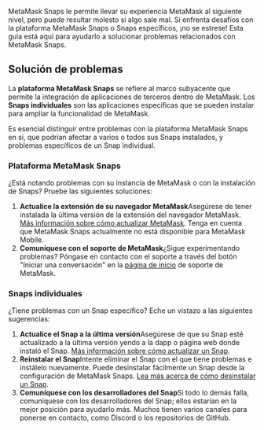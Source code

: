 MetaMask Snaps le permite llevar su experiencia MetaMask al siguiente nivel, pero puede resultar molesto si algo sale mal. Si enfrenta desafíos con la plataforma MetaMask Snaps o Snaps específicos, ¡no se estrese! Esta guía está aquí para ayudarlo a solucionar problemas relacionados con MetaMask Snaps.


Solución de problemas
---------------------


La **plataforma MetaMask Snaps** se refiere al marco subyacente que permite la integración de aplicaciones de terceros dentro de MetaMask. Los **Snaps individuales** son las aplicaciones específicas que se pueden instalar para ampliar la funcionalidad de MetaMask.


Es esencial distinguir entre problemas con la plataforma MetaMask Snaps en sí, que podrían afectar a varios o todos sus Snaps instalados, y problemas específicos de un Snap individual.


### Plataforma MetaMask Snaps


¿Está notando problemas con su instancia de MetaMask o con la instalación de Snaps? Pruebe las siguientes soluciones:


1. **Actualice la extensión de su navegador MetaMask**Asegúrese de tener instalada la última versión de la extensión del navegador MetaMask. [Más información sobre cómo actualizar MetaMask](https://support.metamask.io/hc/en-us/articles/360060268452-How-to-update-the-version-of-MetaMask). Tenga en cuenta que MetaMask Snaps actualmente no está disponible para MetaMask Mobile.
2. **Comuníquese con el soporte de MetaMask**¿Sigue experimentando problemas? Póngase en contacto con el soporte a través del botón "Iniciar una conversación" en la [página de inicio](https://support.metamask.io/hc) de soporte de MetaMask.


### Snaps individuales


¿Tiene problemas con un Snap específico? Eche un vistazo a las siguientes sugerencias:


1. **Actualice el Snap a la última versión**Asegúrese de que su Snap esté actualizado a la última versión yendo a la dapp o página web donde instaló el Snap. [Más información sobre cómo actualizar un Snap](https://support.metamask.io/hc/en-us/articles/18377087100187).
2. **Reinstalar el Snap**Intente eliminar el Snap con el que tiene problemas e instálelo nuevamente. Puede desinstalar fácilmente un Snap desde la configuración de MetaMask Snaps. [Lea más acerca de cómo desinstalar un Snap](https://support.metamask.io/hc/en-us/articles/18377089629723).
3. **Comuníquese con los desarrolladores del Snap**Si todo lo demás falla, comuníquese con los desarrolladores del Snap; ellos estarían en la mejor posición para ayudarlo más. Muchos tienen varios canales para ponerse en contacto, como Discord o los repositorios de GitHub.
